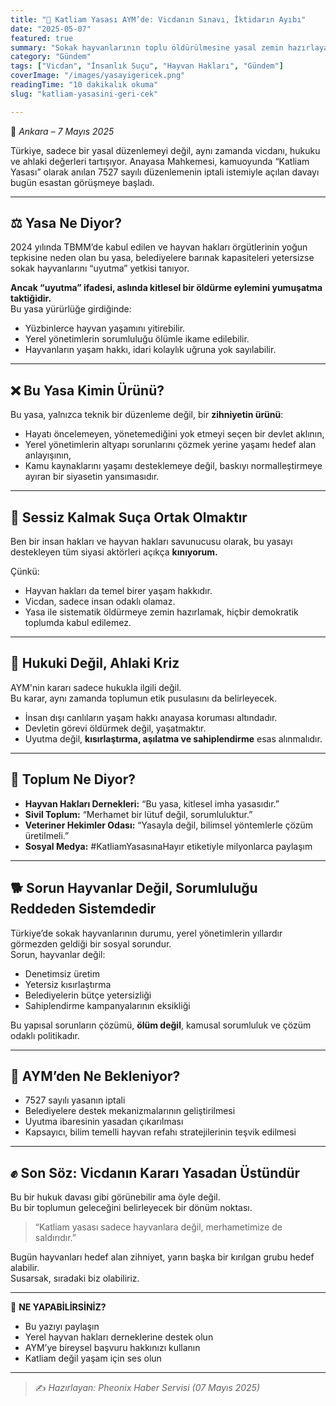 ```yaml
---
title: "🐾 Katliam Yasası AYM’de: Vicdanın Sınavı, İktidarın Ayıbı"
date: "2025-05-07"
featured: true
summary: "Sokak hayvanlarının toplu öldürülmesine yasal zemin hazırlayan düzenleme Anayasa Mahkemesi’nde. Toplumun vicdanı ayakta, iktidarın tercihi sorguda."
category: "Gündem"
tags: ["Vicdan", "İnsanlık Suçu", "Hayvan Hakları", "Gündem"]
coverImage: "/images/yasayigericek.png"
readingTime: "10 dakikalık okuma"
slug: "katliam-yasasini-geri-cek"

---
```

📍 *Ankara – 7 Mayıs 2025*

Türkiye, sadece bir yasal düzenlemeyi değil, aynı zamanda vicdanı, hukuku ve ahlaki değerleri tartışıyor. Anayasa Mahkemesi, kamuoyunda “Katliam Yasası” olarak anılan 7527 sayılı düzenlemenin iptali istemiyle açılan davayı bugün esastan görüşmeye başladı.

---

## ⚖️ Yasa Ne Diyor?

2024 yılında TBMM’de kabul edilen ve hayvan hakları örgütlerinin yoğun tepkisine neden olan bu yasa, belediyelere barınak kapasiteleri yetersizse sokak hayvanlarını “uyutma” yetkisi tanıyor.

**Ancak “uyutma” ifadesi, aslında kitlesel bir öldürme eylemini yumuşatma taktiğidir.**  
Bu yasa yürürlüğe girdiğinde:

- Yüzbinlerce hayvan yaşamını yitirebilir.  
- Yerel yönetimlerin sorumluluğu ölümle ikame edilebilir.  
- Hayvanların yaşam hakkı, idari kolaylık uğruna yok sayılabilir.

---

## ❌ Bu Yasa Kimin Ürünü?

Bu yasa, yalnızca teknik bir düzenleme değil, bir **zihniyetin ürünü**:

- Hayatı öncelemeyen, yönetemediğini yok etmeyi seçen bir devlet aklının,
- Yerel yönetimlerin altyapı sorunlarını çözmek yerine yaşamı hedef alan anlayışının,
- Kamu kaynaklarını yaşamı desteklemeye değil, baskıyı normalleştirmeye ayıran bir siyasetin yansımasıdır.

---

## 🛑 Sessiz Kalmak Suça Ortak Olmaktır

Ben bir insan hakları ve hayvan hakları savunucusu olarak, bu yasayı destekleyen tüm siyasi aktörleri açıkça **kınıyorum.**

Çünkü:

- Hayvan hakları da temel birer yaşam hakkıdır.  
- Vicdan, sadece insan odaklı olamaz.  
- Yasa ile sistematik öldürmeye zemin hazırlamak, hiçbir demokratik toplumda kabul edilemez.

---

## 🧠 Hukuki Değil, Ahlaki Kriz

AYM'nin kararı sadece hukukla ilgili değil.  
Bu karar, aynı zamanda toplumun etik pusulasını da belirleyecek.

- İnsan dışı canlıların yaşam hakkı anayasa koruması altındadır.  
- Devletin görevi öldürmek değil, yaşatmaktır.  
- Uyutma değil, **kısırlaştırma, aşılatma ve sahiplendirme** esas alınmalıdır.

---

## 📣 Toplum Ne Diyor?

- **Hayvan Hakları Dernekleri:** “Bu yasa, kitlesel imha yasasıdır.”  
- **Sivil Toplum:** “Merhamet bir lütuf değil, sorumluluktur.”  
- **Veteriner Hekimler Odası:** “Yasayla değil, bilimsel yöntemlerle çözüm üretilmeli.”  
- **Sosyal Medya:** #KatliamYasasınaHayır etiketiyle milyonlarca paylaşım

---

## 🐕 Sorun Hayvanlar Değil, Sorumluluğu Reddeden Sistemdedir

Türkiye’de sokak hayvanlarının durumu, yerel yönetimlerin yıllardır görmezden geldiği bir sosyal sorundur.  
Sorun, hayvanlar değil:

- Denetimsiz üretim  
- Yetersiz kısırlaştırma  
- Belediyelerin bütçe yetersizliği  
- Sahiplendirme kampanyalarının eksikliği

Bu yapısal sorunların çözümü, **ölüm değil**, kamusal sorumluluk ve çözüm odaklı politikadır.

---

## 🧾 AYM’den Ne Bekleniyor?

- 7527 sayılı yasanın iptali  
- Belediyelere destek mekanizmalarının geliştirilmesi  
- Uyutma ibaresinin yasadan çıkarılması  
- Kapsayıcı, bilim temelli hayvan refahı stratejilerinin teşvik edilmesi

---

## ✊ Son Söz: Vicdanın Kararı Yasadan Üstündür

Bu bir hukuk davası gibi görünebilir ama öyle değil.  
Bu bir toplumun geleceğini belirleyecek bir dönüm noktası.

> “Katliam yasası sadece hayvanlara değil, merhametimize de saldırıdır.”

Bugün hayvanları hedef alan zihniyet, yarın başka bir kırılgan grubu hedef alabilir.  
Susarsak, sıradaki biz olabiliriz.

---

📢 **NE YAPABİLİRSİNİZ?**

- Bu yazıyı paylaşın  
- Yerel hayvan hakları derneklerine destek olun  
- AYM’ye bireysel başvuru hakkınızı kullanın  
- Katliam değil yaşam için ses olun

---


> ✍️ _Hazırlayan: Pheonix Haber Servisi (07 Mayıs 2025)_
